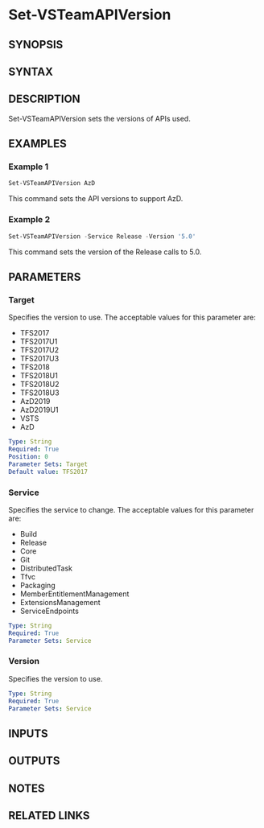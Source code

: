 <!-- #include "./common/header.md" -->

# Set-VSTeamAPIVersion

## SYNOPSIS

<!-- #include "./synopsis/Set-VSTeamAPIVersion.md" -->

## SYNTAX

## DESCRIPTION

Set-VSTeamAPIVersion sets the versions of APIs used.

## EXAMPLES

### Example 1

```powershell
Set-VSTeamAPIVersion AzD
```

This command sets the API versions to support AzD.

### Example 2

```powershell
Set-VSTeamAPIVersion -Service Release -Version '5.0'
```

This command sets the version of the Release calls to 5.0.

## PARAMETERS

### Target

Specifies the version to use. The acceptable values for this parameter are:

- TFS2017
- TFS2017U1
- TFS2017U2
- TFS2017U3
- TFS2018
- TFS2018U1
- TFS2018U2
- TFS2018U3
- AzD2019
- AzD2019U1
- VSTS
- AzD

```yaml
Type: String
Required: True
Position: 0
Parameter Sets: Target
Default value: TFS2017
```

### Service

Specifies the service to change. The acceptable values for this parameter are:

- Build
- Release
- Core
- Git
- DistributedTask
- Tfvc
- Packaging
- MemberEntitlementManagement
- ExtensionsManagement
- ServiceEndpoints

```yaml
Type: String
Required: True
Parameter Sets: Service
```

### Version

Specifies the version to use.

```yaml
Type: String
Required: True
Parameter Sets: Service
```

<!-- #include "./params/forcegroup.md" -->

## INPUTS

## OUTPUTS

## NOTES

<!-- #include "./common/prerequisites.md" -->

## RELATED LINKS

<!-- #include "./common/related.md" -->
